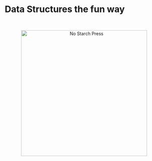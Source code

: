 # Data Structures the fun way

<br>
<p align="center">
  <img width=400 src="https://nostarch.com/sites/default/files/styles/uc_product/public/DataStructuresFunWay_front.png?itok=ihKg4kIa" alt="No Starch Press">
</p>
